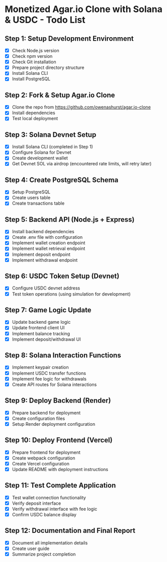 # Monetized Agar.io Clone with Solana & USDC - Todo List

## Step 1: Setup Development Environment
- [x] Check Node.js version
- [x] Check npm version
- [x] Check Git installation
- [x] Prepare project directory structure
- [x] Install Solana CLI
- [x] Install PostgreSQL

## Step 2: Fork & Setup Agar.io Clone
- [x] Clone the repo from https://github.com/owenashurst/agar.io-clone
- [x] Install dependencies
- [x] Test local deployment

## Step 3: Solana Devnet Setup
- [x] Install Solana CLI (completed in Step 1)
- [x] Configure Solana for Devnet
- [x] Create development wallet
- [x] Get Devnet SOL via airdrop (encountered rate limits, will retry later)

## Step 4: Create PostgreSQL Schema
- [x] Setup PostgreSQL
- [x] Create users table
- [x] Create transactions table

## Step 5: Backend API (Node.js + Express)
- [x] Install backend dependencies
- [x] Create .env file with configuration
- [x] Implement wallet creation endpoint
- [x] Implement wallet retrieval endpoint
- [x] Implement deposit endpoint
- [x] Implement withdrawal endpoint

## Step 6: USDC Token Setup (Devnet)
- [x] Configure USDC devnet address
- [x] Test token operations (using simulation for development)

## Step 7: Game Logic Update
- [x] Update backend game logic
- [x] Update frontend client UI
- [x] Implement balance tracking
- [x] Implement deposit/withdrawal UI

## Step 8: Solana Interaction Functions
- [x] Implement keypair creation
- [x] Implement USDC transfer functions
- [x] Implement fee logic for withdrawals
- [x] Create API routes for Solana interactions

## Step 9: Deploy Backend (Render)
- [x] Prepare backend for deployment
- [x] Create configuration files
- [x] Setup Render deployment configuration

## Step 10: Deploy Frontend (Vercel)
- [x] Prepare frontend for deployment
- [x] Create webpack configuration
- [x] Create Vercel configuration
- [x] Update README with deployment instructions

## Step 11: Test Complete Application
- [x] Test wallet connection functionality
- [x] Verify deposit interface
- [x] Verify withdrawal interface with fee logic
- [x] Confirm USDC balance display

## Step 12: Documentation and Final Report
- [x] Document all implementation details
- [x] Create user guide
- [x] Summarize project completion
